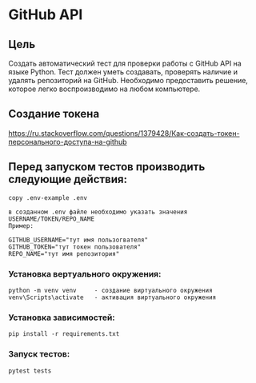 # GitHub API

## Цель
Создать автоматический тест для проверки работы с GitHub API на языке Python. Тест должен уметь создавать, проверять наличие и удалять репозиторий на GitHub. Необходимо предоставить решение, которое легко воспроизводимо на любом компьютере.

## Создание токена
https://ru.stackoverflow.com/questions/1379428/Как-создать-токен-персонального-доступа-на-github

## Перед запуском тестов производить следующие действия:
````
copy .env-example .env

в созданном .env файле необходимо указать значения USERNAME/TOKEN/REPO_NAME
Пример:

GITHUB_USERNAME="тут имя пользогвателя"
GITHUB_TOKEN="тут токен пользователя"
REPO_NAME="тут имя репозитория"

````

### Установка вертуального окружения:
```
python -m venv venv     - создание виртуального окружения
venv\Scripts\activate   - активация виртуального окружения
```
### Установка зависимостей:
```
pip install -r requirements.txt
```
### Запуск тестов:
```
pytest tests
```
